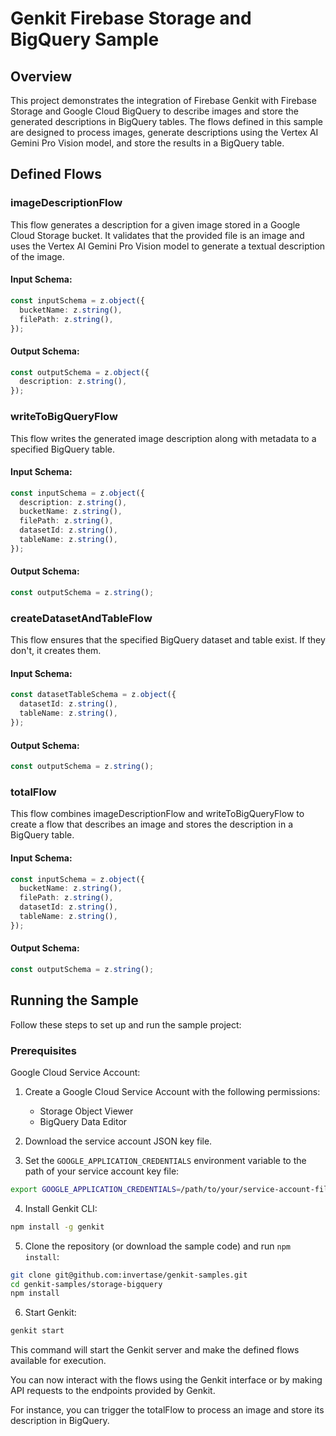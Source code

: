 # Genkit Firebase Storage and BigQuery Sample

## Overview

This project demonstrates the integration of Firebase Genkit with Firebase Storage and Google Cloud BigQuery to describe images and store the generated descriptions in BigQuery tables. The flows defined in this sample are designed to process images, generate descriptions using the Vertex AI Gemini Pro Vision model, and store the results in a BigQuery table.

## Defined Flows

### imageDescriptionFlow

This flow generates a description for a given image stored in a Google Cloud Storage bucket. It validates that the provided file is an image and uses the Vertex AI Gemini Pro Vision model to generate a textual description of the image.

#### Input Schema:

```typescript
const inputSchema = z.object({
  bucketName: z.string(),
  filePath: z.string(),
});
```

#### Output Schema:

```typescript
const outputSchema = z.object({
  description: z.string(),
});
```

### writeToBigQueryFlow

This flow writes the generated image description along with metadata to a specified BigQuery table.

#### Input Schema:

```typescript
const inputSchema = z.object({
  description: z.string(),
  bucketName: z.string(),
  filePath: z.string(),
  datasetId: z.string(),
  tableName: z.string(),
});
```

#### Output Schema:

```typescript
const outputSchema = z.string();
```

### createDatasetAndTableFlow

This flow ensures that the specified BigQuery dataset and table exist. If they don't, it creates them.

#### Input Schema:

```typescript
const datasetTableSchema = z.object({
  datasetId: z.string(),
  tableName: z.string(),
});
```

#### Output Schema:

```typescript
const outputSchema = z.string();
```

### totalFlow

This flow combines imageDescriptionFlow and writeToBigQueryFlow to create a flow that describes an image and stores the description in a BigQuery table.

#### Input Schema:

```typescript
const inputSchema = z.object({
  bucketName: z.string(),
  filePath: z.string(),
  datasetId: z.string(),
  tableName: z.string(),
});
```

#### Output Schema:

```typescript
const outputSchema = z.string();
```

## Running the Sample

Follow these steps to set up and run the sample project:

### Prerequisites

Google Cloud Service Account:

1. Create a Google Cloud Service Account with the following permissions:

   - Storage Object Viewer
   - BigQuery Data Editor

2. Download the service account JSON key file.

3. Set the `GOOGLE_APPLICATION_CREDENTIALS` environment variable to the path of your service account key file:

```sh
export GOOGLE_APPLICATION_CREDENTIALS=/path/to/your/service-account-file.json
```

4. Install Genkit CLI:

```sh
npm install -g genkit
```

5. Clone the repository (or download the sample code) and run `npm install`:

```sh
git clone git@github.com:invertase/genkit-samples.git
cd genkit-samples/storage-bigquery
npm install
```

6. Start Genkit:

```sh
genkit start
```

This command will start the Genkit server and make the defined flows available for execution.

You can now interact with the flows using the Genkit interface or by making API requests to the endpoints provided by Genkit.

For instance, you can trigger the totalFlow to process an image and store its description in BigQuery.

